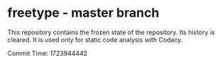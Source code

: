 # freetype - master branch

This repository contains the frozen state of the repository.
Its history is cleared. It is used only for static code
analysis with Codacy.

Commit Time: 1723944442
